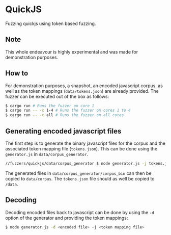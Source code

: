 # QuickJS

Fuzzing quickjs using token based fuzzing.

## Note

This whole endeavour is highly experimental and was made for demonstration
purposes.

## How to

For demonstration purposes, a snapshot, an encoded javascript corpus, as well
as the token mappings (`data/tokens.json`) are already provided. The fuzzer can
be executed out of the box as follows:

```sh
$ cargo run # Runs the fuzzer on core 1
$ cargo run -- -c 1-4 # Runs the fuzzer on cores 1 to 4
$ cargo run -- -c all # Runs the fuzzer on all cores
```

## Generating encoded javascript files

The first step is to generate the binary javascript files for the corpus and
the associated token mapping file (`tokens.json`). This can be done using the
`generator.js` in `data/corpus_generator`.

```sh
//fuzzers/quickjs/data/corpus_generator $ node generator.js -j tokens.json
```

The generated files in `data/corpus_generator/corpus_bin` can then be copied
to `data/corpus`. The `tokens.json` file should as well be copied to `/data`.

## Decoding

Decoding encoded files back to javascript can be done by using the `-d`
option of the generator and providing the token mappings:

```sh
$ node generator.js -d <encoded file> -j <token mapping file>
```
